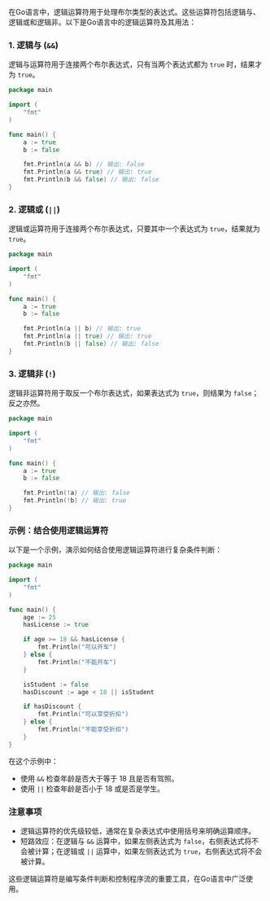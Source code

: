 在Go语言中，逻辑运算符用于处理布尔类型的表达式。这些运算符包括逻辑与、逻辑或和逻辑非。以下是Go语言中的逻辑运算符及其用法：

### 1. 逻辑与 (`&&`)
逻辑与运算符用于连接两个布尔表达式，只有当两个表达式都为 `true` 时，结果才为 `true`。

```go
package main

import (
    "fmt"
)

func main() {
    a := true
    b := false

    fmt.Println(a && b) // 输出: false
    fmt.Println(a && true) // 输出: true
    fmt.Println(b && false) // 输出: false
}
```

### 2. 逻辑或 (`||`)
逻辑或运算符用于连接两个布尔表达式，只要其中一个表达式为 `true`，结果就为 `true`。

```go
package main

import (
    "fmt"
)

func main() {
    a := true
    b := false

    fmt.Println(a || b) // 输出: true
    fmt.Println(a || true) // 输出: true
    fmt.Println(b || false) // 输出: false
}
```

### 3. 逻辑非 (`!`)
逻辑非运算符用于取反一个布尔表达式，如果表达式为 `true`，则结果为 `false`；反之亦然。

```go
package main

import (
    "fmt"
)

func main() {
    a := true
    b := false

    fmt.Println(!a) // 输出: false
    fmt.Println(!b) // 输出: true
}
```

### 示例：结合使用逻辑运算符

以下是一个示例，演示如何结合使用逻辑运算符进行复杂条件判断：

```go
package main

import (
    "fmt"
)

func main() {
    age := 25
    hasLicense := true

    if age >= 18 && hasLicense {
        fmt.Println("可以开车")
    } else {
        fmt.Println("不能开车")
    }

    isStudent := false
    hasDiscount := age < 18 || isStudent

    if hasDiscount {
        fmt.Println("可以享受折扣")
    } else {
        fmt.Println("不能享受折扣")
    }
}
```

在这个示例中：
- 使用 `&&` 检查年龄是否大于等于 18 且是否有驾照。
- 使用 `||` 检查年龄是否小于 18 或是否是学生。

### 注意事项
- 逻辑运算符的优先级较低，通常在复杂表达式中使用括号来明确运算顺序。
- 短路效应：在逻辑与 `&&` 运算中，如果左侧表达式为 `false`，右侧表达式将不会被计算；在逻辑或 `||` 运算中，如果左侧表达式为 `true`，右侧表达式将不会被计算。

这些逻辑运算符是编写条件判断和控制程序流的重要工具，在Go语言中广泛使用。